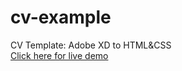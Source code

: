 # cv-example
CV Template: Adobe XD to HTML&CSS<br>
[Click here for live demo](https://clairepeng0808.github.io/cv-example/)
